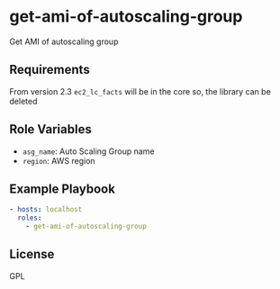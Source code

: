 # get-ami-of-autoscaling-group

Get AMI of autoscaling group

Requirements
------------

From version 2.3 `ec2_lc_facts` will be in the core so, the library can be deleted

Role Variables
--------------

* `asg_name`: Auto Scaling Group name 
* `region`: AWS region


Example Playbook
----------------

```yaml
- hosts: localhost
  roles: 
    - get-ami-of-autoscaling-group
```

License
-------

GPL

